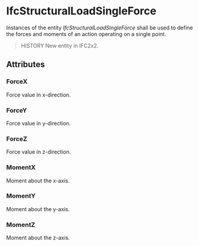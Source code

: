 # IfcStructuralLoadSingleForce

Instances of the entity _IfcStructuralLoadSingleForce_ shall be used to define the forces and moments of an action operating on a single point.<!-- end of definition -->

> HISTORY  New entity in IFC2x2.

## Attributes

### ForceX
Force value in x-direction.

### ForceY
Force value in y-direction.

### ForceZ
Force value in z-direction.

### MomentX
Moment about the x-axis.

### MomentY
Moment about the y-axis.

### MomentZ
Moment about the z-axis.

